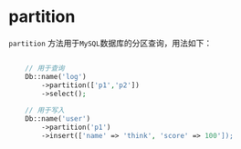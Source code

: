 # partition

`partition` 方法用于`MySQL`数据库的分区查询，用法如下：
```php

    // 用于查询
    Db::name('log')
        ->partition(['p1','p2'])
        ->select();
    
    // 用于写入
    Db::name('user')
        ->partition('p1')
        ->insert(['name' => 'think', 'score' => 100']);
    

```
